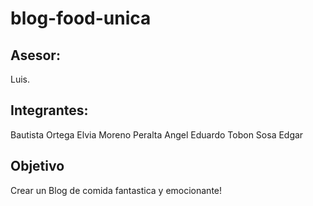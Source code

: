 # blog-food-unica
## Asesor:
Luis.
## Integrantes:
Bautista Ortega Elvia
Moreno Peralta Angel Eduardo
Tobon Sosa Edgar

## Objetivo
Crear un Blog de comida fantastica y emocionante!